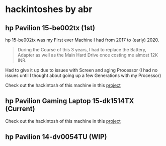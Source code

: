 # hackintoshes by abr

## hp Pavilion 15-be002tx (1st)

hp 15-be002tx was my First ever Machine I had from 2017 to (early) 2020.

> During the Course of this 3 years, I had to replace the Battery, Adapter as well as the Main Hard Drive once costing me almost 12K INR.

Had to give it up due to issues with Screen and aging Processor (I had no issues until I thought about going up a few Generations with my Processor)

Check out the hackintosh of this machine in this [project](https://github.com/abhinavbharadwajr/hackintoshes.by.abr/blob/master/hp-15-be002tx)

## hp Pavilion Gaming Laptop 15-dk1514TX (Current)

Check out the hackintosh of this machine in this [project](https://github.com/abhinavbharadwajr/hackintoshes.by.abr/blob/master/hp-15-dk1514TX)

## hp Pavilion 14-dv0054TU (WIP)
